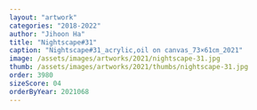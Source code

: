 ```yaml
---
layout: "artwork"
categories: "2018-2022"
author: "Jihoon Ha"
title: "Nightscape#31"
caption: "Nightscape#31_acrylic,oil on canvas_73×61㎝_2021"
image: /assets/images/artworks/2021/nightscape-31.jpg
thumb: /assets/images/artworks/2021/thumbs/nightscape-31.jpg
order: 3980
sizeScore: 04
orderByYear: 2021068
---
```

